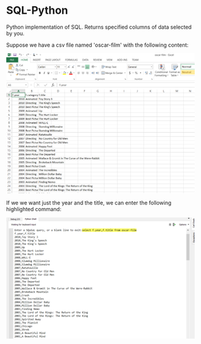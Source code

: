# SQL-Python
Python implementation of SQL. Returns specified columns of data selected by you.



Suppose we have a csv file named 'oscar-film' with the following content:

![alt text](https://github.com/dchiu1998/SQL-Python/blob/master/SQL_image2.png)



If we we want just the year and the title, we can enter the following highlighted command:

![alt text](https://github.com/dchiu1998/SQL-Python/blob/master/SQL_image1.png)
